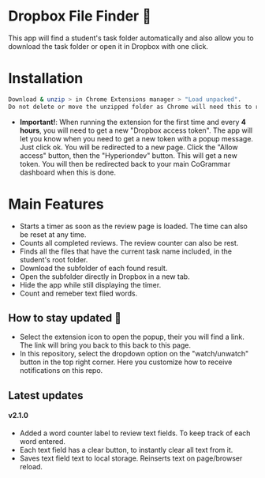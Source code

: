 # Dropbox File Finder 📝  
This app will find a student's task folder automatically and also allow you to download the task folder or open it in Dropbox with one click.

# Installation
~~~bash  
Download & unzip > in Chrome Extensions manager > "Load unpacked".
Do not delete or move the unzipped folder as Chrome will need this to run the extension correctly.
~~~
- **Important!**:
When running the extension for the first time and every 
**4 hours**, you will need to get a new "Dropbox access token". 
The app will let you know when you need to get a new 
token with a popup message. Just click ok. 
You will be redirected to a new page. 
Click the "Allow access" button,  then the "Hyperiondev" 
button. This will get a new token. You will then be 
redirected back to your main CoGrammar 
dashboard when this is done.

 
# Main Features 
- Starts a timer as soon as the review page is loaded. The time can also be reset at any time.
- Counts all completed reviews. The review counter can also be rest.
- Finds all the files that have the current task name included, in the student's root folder.
- Download the subfolder of each found result.
- Open the subfolder directly in Dropbox in a new tab.
- Hide the app while still displaying the timer.
- Count and remeber text flied words.

## How to stay updated 🚀  
- Select the extension icon to open the popup, their you will find a link. 
The link will bring you back to this back to this page.
- In this repository, select the dropdown option on the "watch/unwatch" button in the top right corner. 
Here you customize how to receive notifications on this repo.

## Latest updates
#### v2.1.0
- Added a word counter label to review text fields. 
To keep track of each word entered.
- Each text field has a clear button, to instantly clear all text from it.
- Saves text field text to local storage. Reinserts text on page/browser reload.